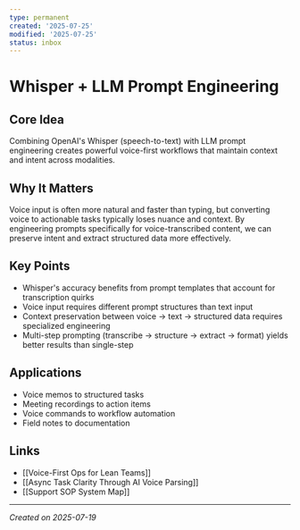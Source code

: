```yaml
---
type: permanent
created: '2025-07-25'
modified: '2025-07-25'
status: inbox
---
```

# Whisper + LLM Prompt Engineering

## Core Idea
Combining OpenAI's Whisper (speech-to-text) with LLM prompt engineering creates powerful voice-first workflows that maintain context and intent across modalities.

## Why It Matters
Voice input is often more natural and faster than typing, but converting voice to actionable tasks typically loses nuance and context. By engineering prompts specifically for voice-transcribed content, we can preserve intent and extract structured data more effectively.

## Key Points
- Whisper's accuracy benefits from prompt templates that account for transcription quirks
- Voice input requires different prompt structures than text input
- Context preservation between voice → text → structured data requires specialized engineering
- Multi-step prompting (transcribe → structure → extract → format) yields better results than single-step

## Applications
- Voice memos to structured tasks
- Meeting recordings to action items
- Voice commands to workflow automation
- Field notes to documentation

## Links
- [[Voice-First Ops for Lean Teams]]
- [[Async Task Clarity Through AI Voice Parsing]]
- [[Support SOP System Map]]

---

*Created on 2025-07-19*

